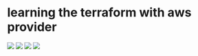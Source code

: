 # learning the terraform with aws provider

![](https://img.shields.io/badge/macos-ventura_13.1-green?logo=Apple) ![](https://img.shields.io/badge/cpu-Apple_M1_Pro-green?logo=Arm) ![](https://img.shields.io/badge/terraform-v1.3.7-green?logo=terraform) ![](https://img.shields.io/badge/aws_provider-4.50.0-green?logo=amazon)
